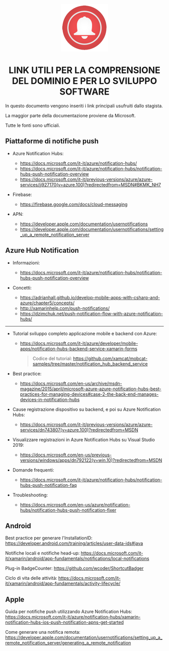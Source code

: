 <div align="center"> 
<img src="Images/_icon.png" alt="Immagine dell'icona"/>

# LINK UTILI PER LA COMPRENSIONE DEL DOMINIO E PER LO SVILUPPO SOFTWARE
</div>


In questo documento vengono inseriti i link principali usufruiti dallo stagista.

La maggior parte della documentazione proviene da Microsoft.

Tutte le fonti sono ufficiali.

## Piattaforme di notifiche push

- Azure Notification Hubs: 
  - https://docs.microsoft.com/it-it/azure/notification-hubs/
  - https://docs.microsoft.com/it-it/azure/notification-hubs/notification-hubs-push-notification-overview
  - https://docs.microsoft.com/it-it/previous-versions/azure/azure-services/jj927170(v=azure.100)?redirectedfrom=MSDN#BKMK_NH7

- Firebase: 
  - https://firebase.google.com/docs/cloud-messaging

- APN: 
  - https://developer.apple.com/documentation/usernotifications
  - https://developer.apple.com/documentation/usernotifications/setting_up_a_remote_notification_server


## Azure Hub Notification

- Informazioni:
  - https://docs.microsoft.com/it-it/azure/notification-hubs/notification-hubs-push-notification-overview

- Concetti: 
  - https://adrianhall.github.io/develop-mobile-apps-with-csharp-and-azure/chapter5/concepts/
  - http://xamarinhelp.com/push-notifications/
  - https://dzimchuk.net/push-notification-flow-with-azure-notification-hubs/

---

- Tutorial sviluppo completo applicazione mobile e backend con Azure: 
  - https://docs.microsoft.com/it-it/azure/developer/mobile-apps/notification-hubs-backend-service-xamarin-forms

    > Codice del tutorial: https://github.com/xamcat/mobcat-samples/tree/master/notification_hub_backend_service

- Best practice: 
  - https://docs.microsoft.com/en-us/archive/msdn-magazine/2015/april/microsoft-azure-azure-notification-hubs-best-practices-for-managing-devices#case-2-the-back-end-manages-devices-in-notification-hubs

- Cause registrazione dispositivo su backend, e poi su Azure Notification Hubs: 
  - https://docs.microsoft.com/it-it/previous-versions/azure/azure-services/dn743807(v=azure.100)?redirectedfrom=MSDN

- Visualizzare registrazioni in Azure Notification Hubs su Visual Studio 2019:
  - https://docs.microsoft.com/en-us/previous-versions/windows/apps/dn792122(v=win.10)?redirectedfrom=MSDN

- Domande frequenti: 
  - https://docs.microsoft.com/it-it/azure/notification-hubs/notification-hubs-push-notification-faq

- Troubleshooting: 
  - https://docs.microsoft.com/en-us/azure/notification-hubs/notification-hubs-push-notification-fixer


## Android

Best practice per generare l'InstallationID: https://developer.android.com/training/articles/user-data-ids#java

Notifiche locali e notifiche head-up: https://docs.microsoft.com/it-it/xamarin/android/app-fundamentals/notifications/local-notifications

Plug-in BadgeCounter: https://github.com/wcoder/ShortcutBadger

Ciclo di vita delle attività: https://docs.microsoft.com/it-it/xamarin/android/app-fundamentals/activity-lifecycle/


## Apple

Guida per notifiche push utilizzando Azure Notification Hubs: https://docs.microsoft.com/it-it/azure/notification-hubs/xamarin-notification-hubs-ios-push-notification-apns-get-started

Come generare una notifica remota: https://developer.apple.com/documentation/usernotifications/setting_up_a_remote_notification_server/generating_a_remote_notification
